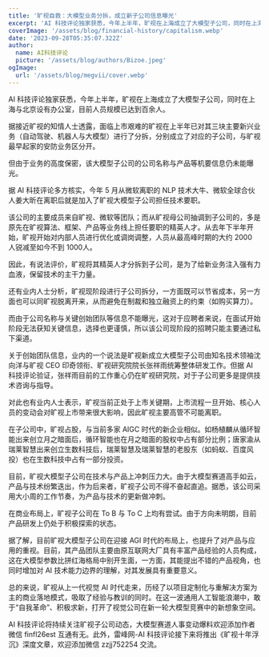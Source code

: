 ```yaml
---
title: '旷视自救：大模型业务分拆，成立新子公司信息曝光'
excerpt: 'AI 科技评论独家获悉，今年上半年，旷视在上海成立了大模型子公司，同时在上海与北京设有办公室，目前人员规模已达到百余人。据接近旷视的知情人士透露，面临上市艰难的旷视在上半年已对其三块主要新兴业务（自动驾驶、机器人与大模型）进行了分拆，分别成立了对应的子公司，与旷视最早起家的安防业务区分开。'
coverImage: '/assets/blog/financial-history/capitalism.webp'
date: '2023-09-28T05:35:07.322Z'
author:
  name: AI科技评论
  picture: '/assets/blog/authors/Bizoe.jpeg'
ogImage:
  url: '/assets/blog/megvii/cover.webp'
---
```


AI 科技评论独家获悉，今年上半年，旷视在上海成立了大模型子公司，同时在上海与北京设有办公室，目前人员规模已达到百余人。

据接近旷视的知情人士透露，面临上市艰难的旷视在上半年已对其三块主要新兴业务（自动驾驶、机器人与大模型）进行了分拆，分别成立了对应的子公司，与旷视最早起家的安防业务区分开。

但由于业务的高度保密，该大模型子公司的公司名称与产品等机要信息仍未能曝光。

据 AI 科技评论多方核实，今年 5 月从微软离职的 NLP 技术大牛、微软全球合伙人姜大昕在离职后就是加入了旷视大模型子公司担任技术要职。

该公司的主要成员来自旷视、微软等团队；而从旷视母公司抽调到子公司的，多是原先在旷视算法、框架、产品等业务线上担任要职的精英人才。从去年下半年开始，旷视开始对内部人员进行优化或调岗调整，人员从最高峰时期的大约 2000 人锐减至如今不到 1000人。

因此，有说法评价，旷视将其精英人才分拆到子公司，是为了给新业务注入强有力血液，保留技术的主干力量。

还有业内人士分析，旷视现阶段进行子公司拆分，一方面既可以节省成本，另一方面也可以同旷视脱离开来，从而避免在制裁和独立融资上的约束（如购买算力）。

而由于公司名称与关键创始团队等信息不能曝光，这对于应聘者来说，在面试开始阶段无法获知关键信息，选择也更谨慎，所以该公司现阶段的招聘只能主要通过私下渠道。

关于创始团队信息，业内的一个说法是旷视新成立大模型子公司由知名技术领袖沈向洋与旷视 CEO 印奇领衔、旷视研究院院长张祥雨统筹整体研发工作。但据 AI 科技评论验证，张祥雨目前的工作重心仍在旷视研究院，对于子公司更多是提供技术咨询与指导。

对此也有业内人士表示，旷视当前正处于上市关键期，上市流程一旦开始、核心人员的变动会对旷视上市带来很大影响，因此旷视主要高管不可能离职。

在子公司中，旷视占股，与当前多家 AIGC 时代的新企业相似。如杨植麟从循环智能出来创立月之暗面后，循环智能也在月之暗面的股权中占有部分比例；唐家渝从瑞莱智慧出来创立生数科技后，瑞莱智慧及瑞莱智慧的老股东（如蚂蚁、百度风投）也在生数科技中占有一部分投资。

目前，旷视大模型子公司在技术与产品上冲刺压力大。由于大模型赛道高手如云，产品与技术纷繁迭出，作为后来者，旷视子公司不得不奋起直追。据悉，该公司采用大小周的工作节奏，为产品与技术的更新做冲刺。

在商业布局上，旷视子公司在 To B 与 To C 上均有尝试。由于方向未明朗，目前产品研发上仍处于积极探索的状态。

据了解，目前旷视大模型子公司在迎接 AGI 时代的布局上，也提升了对产品与应用的重视。目前，其产品团队主要由原互联网大厂具有丰富产品经验的人员构成，这在大模型参数比拼红海格局中别开生面，一方面，其能提出不错的产品视角，也同时增加对 AI 技术能力边界的理解，对其发展具有重要意义。

总的来说，旷视从上一代视觉 AI 时代走来，历经了以项目定制化与重解决方案为主的商业落地模式，吸取了经验与教训的同时。在这一波通用人工智能浪潮中，敢于“自我革命”、积极求新，打开了视觉公司在新一轮大模型竞赛中的新想象空间。

AI 科技评论将持续关注旷视子公司动态，大模型赛道人事变动爆料欢迎添加作者微信 finfl26est 互通有无。此外，雷峰网-AI 科技评论接下来将推出《旷视十年浮沉》深度文章，欢迎添加微信 zzjj752254 交流。